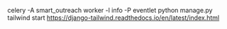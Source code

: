 celery -A smart_outreach worker -l info -P eventlet
python manage.py tailwind start
https://django-tailwind.readthedocs.io/en/latest/index.html